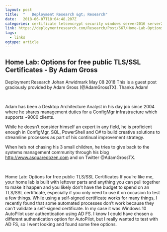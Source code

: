 ```yaml
---
layout: post 
title:  "	Deployment Research &gt; Research" 
date:   2018-06-07T18:04:48.207Z 
categories: certificate letsencrypt security windows server2016 server2012r2
link: https://deploymentresearch.com/Research/Post/667/Home-Lab-Options-for-free-public-TLS-SSL-Certificates-By-Adam-Gross 
tags:
  - links
ogtype: article 
---
```


## Home Lab: Options for free public TLS/SSL Certificates - By Adam Gross
Deployment Research
Johan Arwidmark
May
08
2018
This is a guest post graciously provided by Adam Gross (@AdamGrossTX). Thanks Adam!

 

	
Adam has been a Desktop Architecture Analyst in his day job since 2004 where he shares management duties for a ConfigMgr infrastructure which supports ~9000 clients.

While he doesn’t consider himself an expert in any field, he is proficient enough in ConfigMgr, SQL, PowerShell and C# to build creative solutions to streamline processes as part of his continual improvement strategy.

When he’s not chasing his 3 small children, he tries to give back to the systems management community through his blog http://www.asquaredozen.com and on Twitter @AdamGrossTX.

 

Home Lab: Options for free public TLS/SSL Certificates
If you’re like me, your home lab is built with leftover parts and anything you can pull together to make it happen and you likely don’t have the budget to spend on an TLS/SSL certificate, especially if you only need to use it on occasion to test a few things. While using a self-signed certificate works for many things, I recently found that some automated processes don’t work because they can’t validate a self-signed certificate. In my case it was Windows 10 AutoPilot user authentication using AD FS. I know I could have chosen a different authentication option for AutoPilot, but I really wanted to test with AD FS, so I went looking and found some free options.

